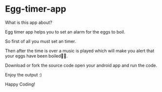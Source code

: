 # Egg-timer-app
What is this app about?

Egg timer app helps you to set an alarm for the eggs to boil.

So first of all you must set an timer.

Then after the time is over a music is played which will make you alert that your eggs have been boiled🥚🥚.

Download or fork the source code open your android app and run the code.

Enjoy the output :)

Happy Coding!
